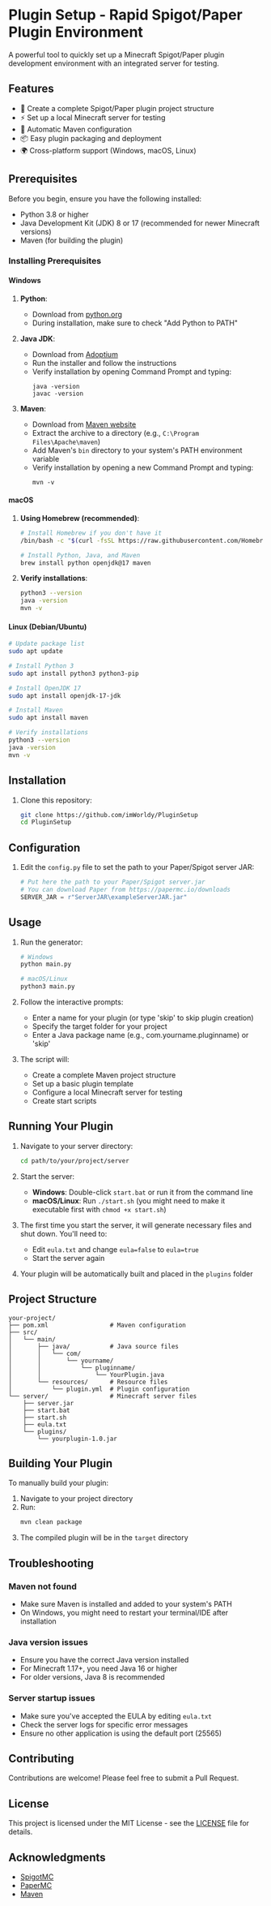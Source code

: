 # Plugin Setup - Rapid Spigot/Paper Plugin Environment

A powerful tool to quickly set up a Minecraft Spigot/Paper plugin development environment with an integrated server for testing.

## Features

- 🚀 Create a complete Spigot/Paper plugin project structure
- ⚡ Set up a local Minecraft server for testing
- 🔧 Automatic Maven configuration
- 📦 Easy plugin packaging and deployment
- 🌍 Cross-platform support (Windows, macOS, Linux)

## Prerequisites

Before you begin, ensure you have the following installed:

- Python 3.8 or higher
- Java Development Kit (JDK) 8 or 17 (recommended for newer Minecraft versions)
- Maven (for building the plugin)

### Installing Prerequisites

#### Windows
1. **Python**:
   - Download from [python.org](https://www.python.org/downloads/)
   - During installation, make sure to check "Add Python to PATH"

2. **Java JDK**:
   - Download from [Adoptium](https://adoptium.net/)
   - Run the installer and follow the instructions
   - Verify installation by opening Command Prompt and typing:
     ```
     java -version
     javac -version
     ```

3. **Maven**:
   - Download from [Maven website](https://maven.apache.org/download.cgi)
   - Extract the archive to a directory (e.g., `C:\Program Files\Apache\maven`)
   - Add Maven's `bin` directory to your system's PATH environment variable
   - Verify installation by opening a new Command Prompt and typing:
     ```
     mvn -v
     ```

#### macOS
1. **Using Homebrew (recommended)**:
   ```bash
   # Install Homebrew if you don't have it
   /bin/bash -c "$(curl -fsSL https://raw.githubusercontent.com/Homebrew/install/HEAD/install.sh)"
   
   # Install Python, Java, and Maven
   brew install python openjdk@17 maven
   ```

2. **Verify installations**:
   ```bash
   python3 --version
   java -version
   mvn -v
   ```

#### Linux (Debian/Ubuntu)
```bash
# Update package list
sudo apt update

# Install Python 3
sudo apt install python3 python3-pip

# Install OpenJDK 17
sudo apt install openjdk-17-jdk

# Install Maven
sudo apt install maven

# Verify installations
python3 --version
java -version
mvn -v
```

## Installation

1. Clone this repository:
   ```bash
   git clone https://github.com/imWorldy/PluginSetup
   cd PluginSetup
   ```

## Configuration

1. Edit the `config.py` file to set the path to your Paper/Spigot server JAR:
   ```python
   # Put here the path to your Paper/Spigot server.jar
   # You can download Paper from https://papermc.io/downloads
   SERVER_JAR = r"ServerJAR\exampleServerJAR.jar"
   ```

## Usage

1. Run the generator:
   ```bash
   # Windows
   python main.py
   
   # macOS/Linux
   python3 main.py
   ```

2. Follow the interactive prompts:
   - Enter a name for your plugin (or type 'skip' to skip plugin creation)
   - Specify the target folder for your project
   - Enter a Java package name (e.g., com.yourname.pluginname) or 'skip'

3. The script will:
   - Create a complete Maven project structure
   - Set up a basic plugin template
   - Configure a local Minecraft server for testing
   - Create start scripts

## Running Your Plugin

1. Navigate to your server directory:
   ```bash
   cd path/to/your/project/server
   ```

2. Start the server:
   - **Windows**: Double-click `start.bat` or run it from the command line
   - **macOS/Linux**: Run `./start.sh` (you might need to make it executable first with `chmod +x start.sh`)

3. The first time you start the server, it will generate necessary files and shut down. You'll need to:
   - Edit `eula.txt` and change `eula=false` to `eula=true`
   - Start the server again

4. Your plugin will be automatically built and placed in the `plugins` folder

## Project Structure

```
your-project/
├── pom.xml                 # Maven configuration
├── src/
│   └── main/
│       ├── java/           # Java source files
│       │   └── com/
│       │       └── yourname/
│       │           └── pluginname/
│       │               └── YourPlugin.java
│       └── resources/      # Resource files
│           └── plugin.yml  # Plugin configuration
└── server/                 # Minecraft server files
    ├── server.jar
    ├── start.bat
    ├── start.sh
    ├── eula.txt
    └── plugins/
        └── yourplugin-1.0.jar
```

## Building Your Plugin

To manually build your plugin:

1. Navigate to your project directory
2. Run:
   ```bash
   mvn clean package
   ```
3. The compiled plugin will be in the `target` directory

## Troubleshooting

### Maven not found
- Make sure Maven is installed and added to your system's PATH
- On Windows, you might need to restart your terminal/IDE after installation

### Java version issues
- Ensure you have the correct Java version installed
- For Minecraft 1.17+, you need Java 16 or higher
- For older versions, Java 8 is recommended

### Server startup issues
- Make sure you've accepted the EULA by editing `eula.txt`
- Check the server logs for specific error messages
- Ensure no other application is using the default port (25565)

## Contributing

Contributions are welcome! Please feel free to submit a Pull Request.

## License

This project is licensed under the MIT License - see the [LICENSE](LICENSE) file for details.

## Acknowledgments

- [SpigotMC](https://www.spigotmc.org/)
- [PaperMC](https://papermc.io/)
- [Maven](https://maven.apache.org/)
